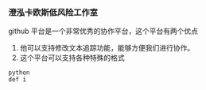 ### 澄泓卡欧斯低风险工作室
github 平台是一个非常优秀的协作平台，这个平台有两个优点
1. 他可以支持修改文本追踪功能，能够方便我们进行协作。
2. 这个平台可以支持各种特殊的格式
``` 
python
def i
```
